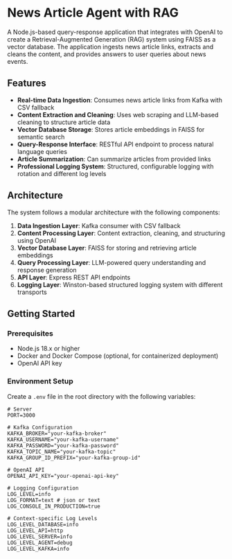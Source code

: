# News Article Agent with RAG

A Node.js-based query-response application that integrates with OpenAI to create a Retrieval-Augmented Generation (RAG) system using FAISS as a vector database. The application ingests news article links, extracts and cleans the content, and provides answers to user queries about news events.

## Features

- **Real-time Data Ingestion**: Consumes news article links from Kafka with CSV fallback
- **Content Extraction and Cleaning**: Uses web scraping and LLM-based cleaning to structure article data
- **Vector Database Storage**: Stores article embeddings in FAISS for semantic search
- **Query-Response Interface**: RESTful API endpoint to process natural language queries
- **Article Summarization**: Can summarize articles from provided links
- **Professional Logging System**: Structured, configurable logging with rotation and different log levels

## Architecture

The system follows a modular architecture with the following components:

1. **Data Ingestion Layer**: Kafka consumer with CSV fallback
2. **Content Processing Layer**: Content extraction, cleaning, and structuring using OpenAI
3. **Vector Database Layer**: FAISS for storing and retrieving article embeddings
4. **Query Processing Layer**: LLM-powered query understanding and response generation
5. **API Layer**: Express REST API endpoints
6. **Logging Layer**: Winston-based structured logging system with different transports

## Getting Started

### Prerequisites

- Node.js 18.x or higher
- Docker and Docker Compose (optional, for containerized deployment)
- OpenAI API key

### Environment Setup

Create a `.env` file in the root directory with the following variables:

```
# Server
PORT=3000

# Kafka Configuration
KAFKA_BROKER="your-kafka-broker"
KAFKA_USERNAME="your-kafka-username"
KAFKA_PASSWORD="your-kafka-password"
KAFKA_TOPIC_NAME="your-kafka-topic"
KAFKA_GROUP_ID_PREFIX="your-kafka-group-id"

# OpenAI API
OPENAI_API_KEY="your-openai-api-key"

# Logging Configuration
LOG_LEVEL=info
LOG_FORMAT=text # json or text
LOG_CONSOLE_IN_PRODUCTION=true

# Context-specific Log Levels
LOG_LEVEL_DATABASE=info
LOG_LEVEL_API=http
LOG_LEVEL_SERVER=info
LOG_LEVEL_AGENT=debug
LOG_LEVEL_KAFKA=info
```
